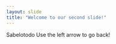 ```yaml
---
layout: slide
title: "Welcome to our second slide!"
---
```

Sabelotodo
Use the left arrow to go back!

